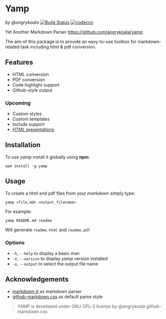 Yamp
====
_by @angrykoala_
[![Build Status](https://travis-ci.org/angrykoala/yamp.svg?branch=master)](https://travis-ci.org/angrykoala/yamp)
[![codecov](https://codecov.io/gh/angrykoala/yamp/branch/master/graph/badge.svg)](https://codecov.io/gh/angrykoala/yamp)


Yet Another Markdown Parser <https://github.com/angrykoala/yamp>

The aim of this package is to provide an easy-to-use toolbox for markdown-related task including html & pdf conversion.

## Features
* HTML conversion
* PDF conversion
* Code highlight support
* Github-style output

### Upcoming
* Custom styles
* Custom templates
* Include support
* [HTML presentations](https://remarkjs.com/)

## Installation
To use _yamp_ install it globally using **npm**:
```
npm install -g yamp
```

## Usage
To create a html and pdf files from your _markdown_ simply type:
```
yamp <file.md> <output_filename>
```

For example:
```
yamp README.md readme
```
Will generate `readme.html` and `readme.pdf`

### Options
* `-h`, `--help` to display a basic man
* `-V`, `--version` to display _yamp_ version installed
* `-o`, `--output` to select the output file name

## Acknowledgements
* [markdown-it](https://github.com/markdown-it/markdown-it) as markdown parser
* [github-markdown.css](https://github.com/sindresorhus/github-markdown-css) as default parse style

>YAMP is developed under GNU GPL-3 license by @angrykoala
>github-markdown.css 
